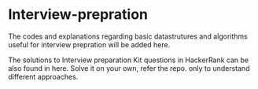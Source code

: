# Interview-prepration
The codes and explanations regarding basic datastrutures and algorithms useful for interview prepration will be added here.

The solutions to Interview preparation Kit questions in HackerRank can be also found in here. Solve it on your own, refer the repo. only to understand different approaches.

